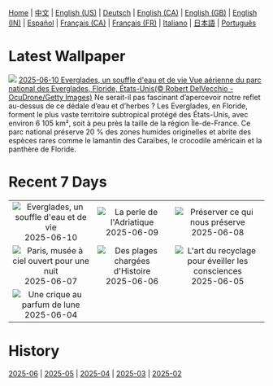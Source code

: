 [Home](../README.md) | [中文](zh-CN.md) | [English (US)](en-US.md) | [Deutsch](de-DE.md) | [English (CA)](en-CA.md) | [English (GB)](en-GB.md) | [English (IN)](en-IN.md) | [Español](es-ES.md) | [Français (CA)](fr-CA.md) | [Français (FR)](fr-FR.md) | [Italiano](it-IT.md) | [日本語](ja-JP.md) | [Português](pt-BR.md)

# Latest Wallpaper
![](https://www.bing.com/th?id=OHR.AerialEverglades_FR-FR3171066688_UHD.jpg)
[2025-06-10 Everglades, un souffle d'eau et de vie Vue aérienne du parc national des Everglades, Floride, États-Unis(© Robert DelVecchio - OcuDrone/Getty Images)](https://www.bing.com/th?id=OHR.AerialEverglades_FR-FR3171066688_UHD.jpg)
Ne serait-il pas fascinant d’apercevoir notre reflet au-dessus de ce dédale d’eau et d’herbes ? Les Everglades, en Floride, forment le plus vaste territoire subtropical protégé des États-Unis, avec environ 6 105 km², soit à peu près la taille de la région Île-de-France. Ce parc national préserve 20 % des zones humides originelles et abrite des espèces rares comme le lamantin des Caraïbes, le crocodile américain et la panthère de Floride.

# Recent 7 Days
|  |  |  |
|:---:|:---:|:---:|
| ![](https://www.bing.com/th?id=OHR.AerialEverglades_FR-FR3171066688_400x240.jpg "Everglades, un souffle d'eau et de vie") 2025-06-10 | ![](https://www.bing.com/th?id=OHR.DubrovnikTwilight_FR-FR3018802906_400x240.jpg "La perle de l'Adriatique") 2025-06-09 | ![](https://www.bing.com/th?id=OHR.StellarSeaLions_FR-FR2842179483_400x240.jpg "Préserver ce qui nous préserve") 2025-06-08 |
| ![](https://www.bing.com/th?id=OHR.NuitBlancheParis_FR-FR2686890778_400x240.jpg "Paris, musée à ciel ouvert pour une nuit") 2025-06-07 | ![](https://www.bing.com/th?id=OHR.NormandyBeach_FR-FR1019139404_400x240.jpg "Des plages chargées d'Histoire") 2025-06-06 | ![](https://www.bing.com/th?id=OHR.OlivaresMural_FR-FR6395710668_400x240.jpg "L'art du recyclage pour éveiller les consciences") 2025-06-05 |
| ![](https://www.bing.com/th?id=OHR.CalaLuna_FR-FR6223009660_400x240.jpg "Une crique au parfum de lune") 2025-06-04 |  |  |

# History
[2025-06](../archives/wallpaper/fr-FR/w_2025_06.md) | [2025-05](../archives/wallpaper/fr-FR/w_2025_05.md) | [2025-04](../archives/wallpaper/fr-FR/w_2025_04.md) | [2025-03](../archives/wallpaper/fr-FR/w_2025_03.md) | [2025-02](../archives/wallpaper/fr-FR/w_2025_02.md)
